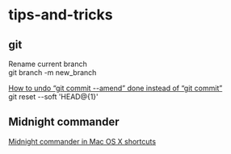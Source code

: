 # tips-and-tricks

## git
Rename current branch  
git branch -m new_branch


[How to undo “git commit --amend” done instead of “git commit”](http://stackoverflow.com/questions/1459150/how-to-undo-git-commit-amend-done-instead-of-git-commit)  
git reset --soft 'HEAD@{1}'


## Midnight commander
[Midnight commander in Mac OS X shortcuts](https://gist.github.com/sgergely/3793166)
